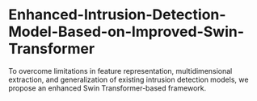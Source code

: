 # Enhanced-Intrusion-Detection-Model-Based-on-Improved-Swin-Transformer
To overcome limitations in feature representation, multidimensional extraction, and generalization of existing intrusion detection models, we propose an enhanced Swin Transformer-based framework. 
